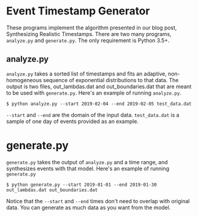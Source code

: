 # Event Timestamp Generator

These programs implement the algorithm presented in our blog post, Synthesizing Realistic Timestamps.
There are two many programs, `analyze.py` and `generate.py`. The only requirement is Python 3.5+.

## analyze.py

`analyze.py` takes a sorted list of timestamps and fits an adaptive, non-homogeneous sequence of
exponential distributions to that data. The output is two files, out_lambdas.dat and out_boundaries.dat
that are meant to be used with `generate.py`. Here's an example of running `analyze.py`.

```
$ python analyze.py --start 2019-02-04 --end 2019-02-05 test_data.dat
```

`--start` and `--end` are the domain of the input data. `test_data.dat` is a sample of
one day of events provided as an example.

# generate.py

`generate.py` takes the output of `analyze.py` and a time range, and synthesizes events with that model.
Here's an example of running `generate.py`

```
$ python generate.py --start 2019-01-01 --end 2019-01-30 out_lambdas.dat out_boundaries.dat
```

Notice that the `--start` and `--end` times don't need to overlap with original data. You can generate as
much data as you want from the model.
